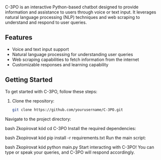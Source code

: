 C-3PO is an interactive Python-based chatbot designed to provide information and assistance to users through voice or text input. It leverages natural language processing (NLP) techniques and web scraping to understand and respond to user queries.

## Features

- Voice and text input support
- Natural language processing for understanding user queries
- Web scraping capabilities to fetch information from the internet
- Customizable responses and learning capability

## Getting Started

To get started with C-3PO, follow these steps:

1. Clone the repository:

   ```bash
   git clone https://github.com/yourusername/C-3PO.git
Navigate to the project directory:

bash
Zkopírovat kód
cd C-3PO
Install the required dependencies:

bash
Zkopírovat kód
pip install -r requirements.txt
Run the main script:

bash
Zkopírovat kód
python main.py
Start interacting with C-3PO! You can type or speak your queries, and C-3PO will respond accordingly.
